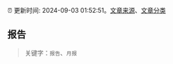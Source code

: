 :alarm_clock: 更新时间: 2024-09-03 01:52:51。[文章来源](/README.md)、[文章分类](/TAGS.md)

## 报告


> 关键字：`报告`、`月报`



